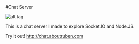 #Chat Server 

![alt tag](https://s11.postimg.org/xvx8xskr7/chat.png)

This is a chat server I made to explore Socket.IO and Node.JS. 

Try it out! http://chat.aboutruben.com 

